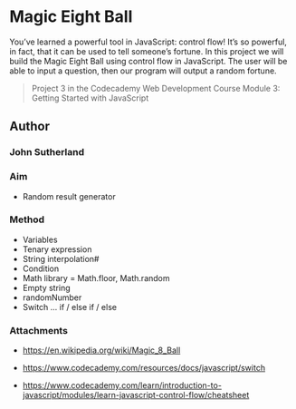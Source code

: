 # Magic Eight Ball

You’ve learned a powerful tool in JavaScript: control flow! It’s so powerful, in fact, that it can be used to tell someone’s fortune. In this project we will build the Magic Eight Ball using control flow in JavaScript. The user will be able to input a question, then our program will output a random fortune.

> Project 3 in the Codecademy Web Development Course Module 3: Getting Started with JavaScript

## Author

### John Sutherland

### Aim
- Random result generator

### Method
- Variables
- Tenary expression
- String interpolation#
- Condition
- Math library = Math.floor, Math.random
- Empty string
- randomNumber
- Switch ... if / else if / else

### Attachments
- https://en.wikipedia.org/wiki/Magic_8_Ball

- https://www.codecademy.com/resources/docs/javascript/switch

- https://www.codecademy.com/learn/introduction-to-javascript/modules/learn-javascript-control-flow/cheatsheet

